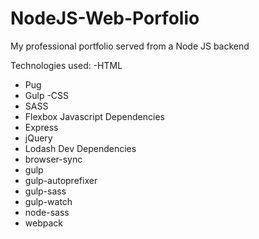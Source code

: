 # NodeJS-Web-Porfolio
My professional portfolio served from a Node JS backend

Technologies used:
-HTML
  - Pug
  - Gulp
-CSS
  - SASS
  - Flexbox
Javascript Dependencies
  - Express
  - jQuery
  - Lodash
Dev Dependencies
- browser-sync
- gulp
- gulp-autoprefixer
- gulp-sass
- gulp-watch
- node-sass
- webpack

